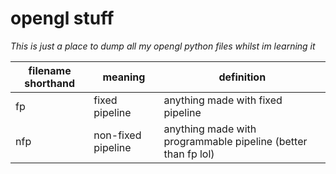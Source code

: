 # opengl stuff

*This is just a place to dump all my opengl python files whilst im learning it*

| filename shorthand | meaning               | definition                                                    |
| ------------------ | --------------------- | ------------------------------------------------------------- |
| fp                 | fixed pipeline        | anything made with fixed pipeline                             |
| nfp                | non-fixed pipeline    | anything made with programmable pipeline (better than fp lol) |
